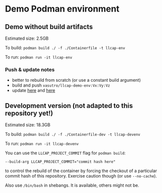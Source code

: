 # Demo Podman environment

## Demo without build artifacts

Estimated size: 2.5GB

To build: `podman build ./ -f ./Containerfile -t llcap-env`

To run: `podman run -it llcap-env`

### Push & update notes

* better to rebuild from scratch (or use a constant build argument)
* build and push `vasutro/llcap-demo-env:Vx:Vy:Vz`
* update [here](../README.md#containers) and [here](../sandbox/02-ipc/example-arg-replacement/README.md#prerequisites)

## Development version (not adapted to this repository yet!)

Estimated size: 18.3GB

To build: `podman build ./ -f ./Containerfile-dev -t llcap-devenv`

To run: `podman run -it llcap-devenv`

You can use the `LLCAP_PROJECT_COMMIT` flag for `podman build`:

```
--build-arg LLCAP_PROJECT_COMMIT="commit hash here"
```

to control the rebuild of the container by forcing the checkout of a particular commit hash of this repository. Exercise caution though (or use `--no-cache`).

Also use `/bin/bash` in shebangs. It is available, others might not be.
